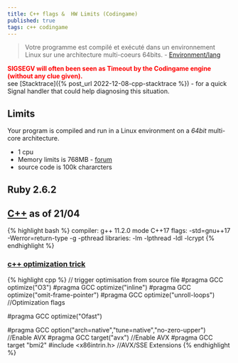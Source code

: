 ```yaml
---
title: C++ flags &  HW Limits (Codingame)
published: true
tags: c++ codingame
---
```

> Votre programme est compilé et exécuté dans un environnement Linux sur une architecture multi-coeurs 64bits. - [Environment/lang](https://www.codingame.com/faq)

<span style="color:red">**SIGSEGV will often been seen as Timeout by the Codingame engine (without any clue given).**</span>  
see [Stacktrace]({% post_url 2022-12-08-cpp-stacktrace %}) - for a quick Signal handler that could help diagnosing this situation.


## Limits
Your program is compiled and run in a Linux environment on a _64bit_ multi-core architecture.
- 1 cpu
- Memory limits is 768MB - [forum](https://forum.codingame.com/t/killed-on-c-memory-reservations/140640/77)
- source code is 100k chararcters

## Ruby 2.6.2

## [C++](https://forum.codingame.com/t/languages-update/1574/264) as of 21/04
{% highlight bash %}
compiler: g++ 11.2.0 mode C++17
flags: -std=gnu++17 -Werror=return-type -g -pthread 
libraries: -lm -lpthread -ldl -lcrypt
{% endhighlight %}

### [c++ optimization trick](https://www.codingame.com/forum/t/c-and-the-o3-compilation-flag/1670/15)

{% highlight cpp %}
// trigger optimisation from source file
#pragma GCC optimize("O3")
#pragma GCC optimize("inline")
#pragma GCC optimize("omit-frame-pointer")
#pragma GCC optimize("unroll-loops") //Optimization flags

#pragma GCC optimize("Ofast")

#pragma GCC option("arch=native","tune=native","no-zero-upper") //Enable AVX
#pragma GCC target("avx")  //Enable AVX
#pragma GCC target "bmi2"
#include <x86intrin.h> //AVX/SSE Extensions
{% endhighlight %}
